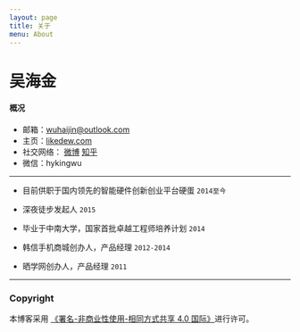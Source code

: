```yaml
---
layout: page
title: 关于
menu: About
---
```


吴海金
===

#### 概况

- 邮箱：wuhaijin@outlook.com
- 主页：[likedew.com][1]
- 社交网络：  [微博][2]   [知乎][3]  
- 微信：hykingwu

---- 
- 目前供职于国内领先的智能硬件创新创业平台硬蛋   `2014至今`

- 深夜徒步发起人   `2015`

- 毕业于中南大学，国家首批卓越工程师培养计划   `2014`

- 韩信手机商城创办人，产品经理    `2012-2014`

- 晒学网创办人，产品经理   `2011`
  
---- 

### Copyright

本博客采用 [《署名-非商业性使用-相同方式共享 4.0 国际》][4]进行许可。

[1]:	http://likedew.com
[2]:	http://weibo.com/dream100fly
[3]:	http://www.zhihu.com/people/hyking
[4]:	https://creativecommons.org/licenses/by-nc-sa/4.0/deed.zh